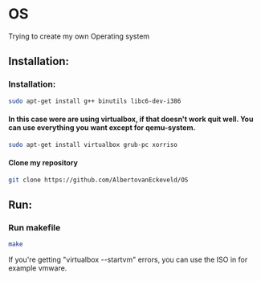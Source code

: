 # OS
Trying to create my own Operating system

## Installation:

### Installation: 
```bash
sudo apt-get install g++ binutils libc6-dev-i386
```
#### In this case were are using virtualbox, if that doesn't work quit well. You can use everything you want except for qemu-system.
```bash
sudo apt-get install virtualbox grub-pc xorriso
```
#### Clone my repository
```bash
git clone https://github.com/AlbertovanEckeveld/OS
```

## Run:

### Run makefile

```bash
make
```
If you're getting "virtualbox --startvm" errors, you can use the ISO in for example vmware.